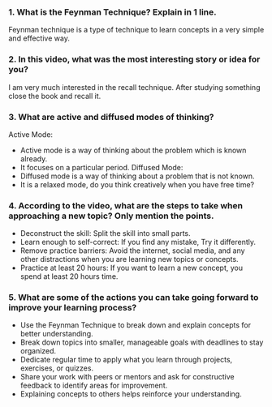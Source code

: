 ###  1. What is the Feynman Technique? Explain in 1 line.
Feynman technique is a type of technique to learn concepts in a very simple and effective way.

### 2. In this video, what was the most interesting story or idea for you?
I am very much interested in the recall technique. After studying something close the book and recall it.
### 3. What are active and diffused modes of thinking?
Active Mode:
* Active mode is a way of thinking about the problem which is known already.
* It focuses on a particular period.
Diffused Mode:
* Diffused mode is a way of thinking about a problem that is not known.
* It is a relaxed mode, do you think creatively when you have free time?


### 4. According to the video, what are the steps to take when approaching a new topic? Only mention the points.
* Deconstruct the skill: Split the skill into small parts.
* Learn enough to self-correct: If you find any mistake, Try it differently.
* Remove practice barriers: Avoid the internet, social media, and any other distractions when you are learning new topics or concepts.
* Practice at least 20 hours: If you want to learn a new concept, you spend at least 20 hours time.


### 5. What are some of the actions you can take going forward to improve your learning process?
* Use the Feynman Technique to break down and explain concepts for better understanding.
* Break down topics into smaller, manageable goals with deadlines to stay organized.
* Dedicate regular time to apply what you learn through projects, exercises, or quizzes.
* Share your work with peers or mentors and ask for constructive feedback to identify areas for improvement.
* Explaining concepts to others helps reinforce your understanding.
